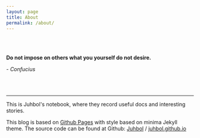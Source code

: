 ```yaml
---
layout: page
title: About
permalink: /about/
---
```


<br/><br/>

**Do not impose on others what you yourself do not desire.**

\- *Confucius*

<br/><br/>

---

This is Juhbol's notebook, where they record useful docs and interesting stories.

This blog is based on [Github Pages](https://pages.github.com) with style based on minima Jekyll theme. The source code can be found at Github:
[Juhbol](https://github.com/Juhbol) /
[juhbol.github.io](https://github.com/Juhbol/juhbol.github.io)
